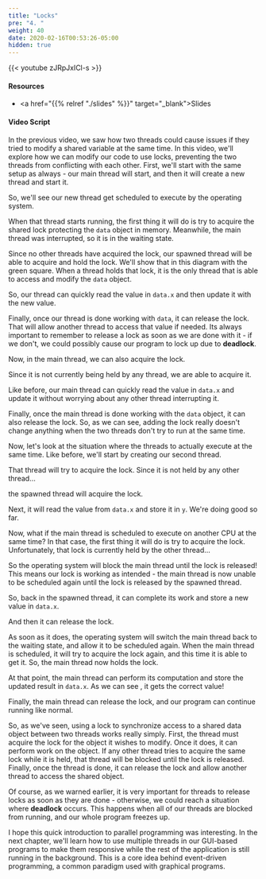 ```yaml
---
title: "Locks"
pre: "4. "
weight: 40
date: 2020-02-16T00:53:26-05:00
hidden: true
---
```


{{< youtube zJRpJxICl-s   >}}

#### Resources

* <a href="{{% relref "./slides" %}}" target="_blank">Slides</a>

#### Video Script

In the previous video, we saw how two threads could cause issues if they tried to modify a shared variable at the same time. In this video, we'll explore how we can modify our code to use locks, preventing the two threads from conflicting with each other. First, we'll start with the same setup as always - our main thread will start, and then it will create a new thread and start it.

So, we'll see our new thread get scheduled to execute by the operating system.

When that thread starts running, the first thing it will do is try to acquire the shared lock protecting the `data` object in memory. Meanwhile, the main thread was interrupted, so it is in the waiting state.

Since no other threads have acquired the lock, our spawned thread will be able to acquire and hold the lock. We'll show that in this diagram with the green square. When a thread holds that lock, it is the only thread that is able to access and modify the `data` object. 

So, our thread can quickly read the value in `data.x` and then update it with the new value. 

Finally, once our thread is done working with `data`, it can release the lock. That will allow another thread to access that value if needed. Its always important to remember to release a lock as soon as we are done with it - if we don't, we could possibly cause our program to lock up due to **deadlock**. 

Now, in the main thread, we can also acquire the lock. 

Since it is not currently being held by any thread, we are able to acquire it. 

Like before, our main thread can quickly read the value in `data.x` and update it without worrying about any other thread interrupting it. 

Finally, once the main thread is done working with the `data` object, it can also release the lock. So, as we can see, adding the lock really doesn't change anything when the two threads don't try to run at the same time.

Now, let's look at the situation where the threads to actually execute at the same time. Like before, we'll start by creating our second thread.

That thread will try to acquire the lock. Since it is not held by any other thread...

the spawned thread will acquire the lock. 

Next, it will read the value from `data.x` and store it in `y`. We're doing good so far.

Now, what if the main thread is scheduled to execute on another CPU at the same time? In that case, the first thing it will do is try to acquire the lock. Unfortunately, that lock is currently held by the other thread...

So the operating system will block the main thread until the lock is released! This means our lock is working as intended - the main thread is now unable to be scheduled again until the lock is released by the spawned thread.

So, back in the spawned thread, it can complete its work and store a new value in `data.x`. 

And then it can release the lock.

As soon as it does, the operating system will switch the main thread back to the waiting state, and allow it to be scheduled again. When the main thread is scheduled, it will try to acquire the lock again, and this time it is able to get it. So, the main thread now holds the lock.

At that point, the main thread can perform its computation and store the updated result in `data.x`. As we can see , it gets the correct value! 

Finally, the main thread can release the lock, and our program can continue running like normal.

So, as we've seen, using a lock to synchronize access to a shared data object between two threads works really simply. First, the thread must acquire the lock for the object it wishes to modify. Once it does, it can perform work on the object. If any other thread tries to acquire the same lock while it is held, that thread will be blocked until the lock is released. Finally, once the thread is done, it can release the lock and allow another thread to access the shared object. 

Of course, as we warned earlier, it is very important for threads to release locks as soon as they are done - otherwise, we could reach a situation where **deadlock** occurs. This happens when all of our threads are blocked from running, and our whole program freezes up. 

I hope this quick introduction to parallel programming was interesting. In the next chapter, we'll learn how to use multiple threads in our GUI-based programs to make them responsive while the rest of the application is still running in the background. This is a core idea behind event-driven programming, a common paradigm used with graphical programs. 